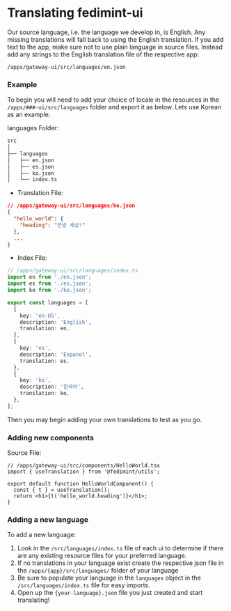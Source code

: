 # Translating fedimint-ui

Our source language, i.e. the language we develop in, is English. Any missing translations will fall back to using the English translation. If you add text to the app, make sure not to use plain language in source files. Instead add any strings to the English translation file of the respective app:

`/apps/gateway-ui/src/languages/en.json`

### Example

To begin you will need to add your choice of locale in the resources in the `/apps/###-ui/src/languages` folder and export it as below. Lets use Korean as an example.

languages Folder:

```bash
src
│
├── languages
│   ├── en.json
│   ├── es.json
│   ├── ko.json
│   └── index.ts
```

- Translation File:

```json
// /apps/gateway-ui/src/languages/ko.json
{
  "hello_world": {
    "heading": "안녕 세상!"
  },
  ...
}
```

- Index File:

```ts
// /apps/gateway-ui/src/languages/index.ts
import en from './en.json';
import es from './es.json';
import ko from './ko.json';

export const languages = [
  {
    key: 'en-US',
    description: 'English',
    translation: en,
  },
  {
    key: 'es',
    description: 'Espanol',
    translation: es,
  },
  {
    key: 'ko',
    description: '한국어',
    translation: ko,
  },
];
```

Then you may begin adding your own translations to test as you go.

### Adding new components

Source File:

```tsx
// /apps/gateway-ui/src/components/HelloWorld.tsx
import { useTranslation } from '@fedimint/utils';

export default function HelloWorldComponent() {
  const { t } = useTranslation();
  return <h1>{t('hello_world.heading')}</h1>;
}
```

### Adding a new language

To add a new language:

1. Look in the `/src/languages/index.ts` file of each ui to determine if there are any existing resource files for your preferred language.
1. If no translations in your language exist create the respective json file in the `/apps/{app}/src/languages/` folder of your language
1. Be sure to populate your language in the `languages` object in the `/src/languages/index.ts` file for easy imports.
1. Open up the `{your-language}.json` file you just created and start translating!
